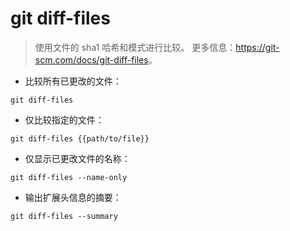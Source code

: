 # git diff-files

> 使用文件的 sha1 哈希和模式进行比较。
> 更多信息：<https://git-scm.com/docs/git-diff-files>。

- 比较所有已更改的文件：

`git diff-files`

- 仅比较指定的文件：

`git diff-files {{path/to/file}}`

- 仅显示已更改文件的名称：

`git diff-files --name-only`

- 输出扩展头信息的摘要：

`git diff-files --summary`